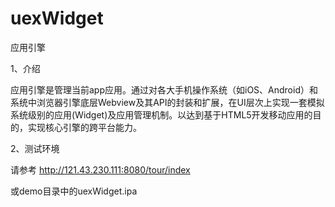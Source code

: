 # uexWidget
应用引擎

1、介绍

应用引擎是管理当前app应用。通过对各大手机操作系统（如iOS、Android）和系统中浏览器引擎底层Webview及其API的封装和扩展，在UI层次上实现一套模拟系统级别的应用(Widget)及应用管理机制。以达到基于HTML5开发移动应用的目的，实现核心引擎的跨平台能力。

2、测试环境

请参考 http://121.43.230.111:8080/tour/index

或demo目录中的uexWidget.ipa




